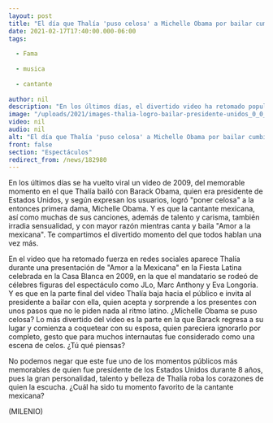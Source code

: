 ```yaml
---
layout: post
title: "El día que Thalía 'puso celosa' a Michelle Obama por bailar cumbia con Barack"
date: 2021-02-17T17:40:00.000-06:00
tags:
  
  - Fama
  
  - musica
  
  - cantante
  
author: nil
description: "En los últimos días, el divertido video ha retomado popularidad en redes sociales como TikTok y aquí te mostramos por qué. "
image: "/uploads/2021/images-thalia-logro-bailar-presidente-unidos_0_0_1200_747.jpg"
video: nil
audio: nil
alt: "El día que Thalía 'puso celosa' a Michelle Obama por bailar cumbia con Barack"
front: false
section: "Espectáculos"
redirect_from: /news/182980
---
```


En los últimos días se ha vuelto viral un video de 2009, del memorable momento en el que Thalía bailó con Barack Obama, quien era presidente de Estados Unidos, y según expresan los usuarios, logró "poner celosa" a la entonces primera dama, Michelle Obama. Y es que la cantante mexicana, así como muchas de sus canciones, además de talento y carisma, también irradia sensualidad, y con mayor razón mientras canta y baila "Amor a la mexicana". Te compartimos el divertido momento del que todos hablan una vez más.

En el video que ha retomado fuerza en redes sociales aparece Thalía durante una presentación de "Amor a la Mexicana" en la Fiesta Latina celebrada en la Casa Blanca en 2009, en la que el mandatario se rodeó de célebres figuras del espectáculo como JLo, Marc Anthony y Eva Longoria.  
Y es que en la parte final del video Thalía baja hacia el público e invita al presidente a bailar con ella, quien acepta y sorprende a los presentes con unos pasos que no le piden nada al ritmo latino. 
¿Michelle Obama se puso celosa? Lo más divertido del video es la parte en la que Barack regresa a su lugar y comienza a coquetear con su esposa, quien pareciera ignorarlo por completo, gesto que para muchos internautas fue considerado como una escena de celos. ¿Tú qué piensas? 

No podemos negar que este fue uno de los momentos públicos más memorables de quien fue presidente de los Estados Unidos durante 8 años, pues la gran personalidad, talento y belleza de Thalía roba los corazones de quien la escucha. ¿Cuál ha sido tu momento favorito de la cantante mexicana? 

(MILENIO)
